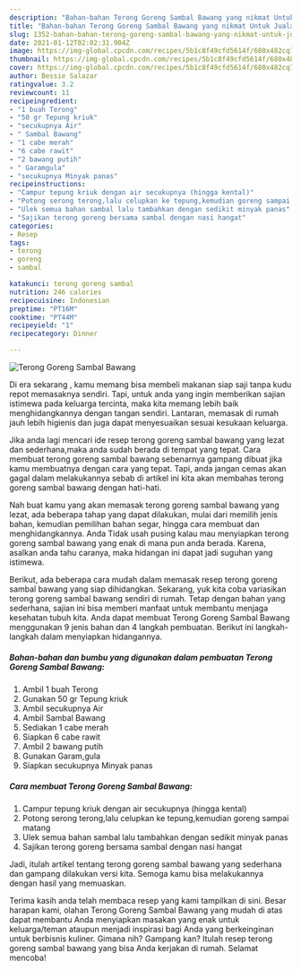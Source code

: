 ```yaml
---
description: "Bahan-bahan Terong Goreng Sambal Bawang yang nikmat Untuk Jualan"
title: "Bahan-bahan Terong Goreng Sambal Bawang yang nikmat Untuk Jualan"
slug: 1352-bahan-bahan-terong-goreng-sambal-bawang-yang-nikmat-untuk-jualan
date: 2021-01-12T02:02:31.904Z
image: https://img-global.cpcdn.com/recipes/5b1c8f49cfd5614f/680x482cq70/terong-goreng-sambal-bawang-foto-resep-utama.jpg
thumbnail: https://img-global.cpcdn.com/recipes/5b1c8f49cfd5614f/680x482cq70/terong-goreng-sambal-bawang-foto-resep-utama.jpg
cover: https://img-global.cpcdn.com/recipes/5b1c8f49cfd5614f/680x482cq70/terong-goreng-sambal-bawang-foto-resep-utama.jpg
author: Bessie Salazar
ratingvalue: 3.2
reviewcount: 11
recipeingredient:
- "1 buah Terong"
- "50 gr Tepung kriuk"
- "secukupnya Air"
- " Sambal Bawang"
- "1 cabe merah"
- "6 cabe rawit"
- "2 bawang putih"
- " Garamgula"
- "secukupnya Minyak panas"
recipeinstructions:
- "Campur tepung kriuk dengan air secukupnya (hingga kental)"
- "Potong serong terong,lalu celupkan ke tepung,kemudian goreng sampai matang"
- "Ulek semua bahan sambal lalu tambahkan dengan sedikit minyak panas"
- "Sajikan terong goreng bersama sambal dengan nasi hangat"
categories:
- Resep
tags:
- terong
- goreng
- sambal

katakunci: terong goreng sambal 
nutrition: 246 calories
recipecuisine: Indonesian
preptime: "PT16M"
cooktime: "PT44M"
recipeyield: "1"
recipecategory: Dinner

---
```



![Terong Goreng Sambal Bawang](https://img-global.cpcdn.com/recipes/5b1c8f49cfd5614f/680x482cq70/terong-goreng-sambal-bawang-foto-resep-utama.jpg)

Di era  sekarang , kamu memang bisa membeli makanan siap saji tanpa kudu repot memasaknya sendiri. Tapi, untuk anda yang ingin memberikan sajian istimewa pada keluarga tercinta, maka kita memang lebih baik menghidangkannya dengan tangan sendiri. Lantaran, memasak di rumah jauh lebih higienis dan juga dapat menyesuaikan sesuai kesukaan keluarga.

Jika anda lagi mencari ide resep terong goreng sambal bawang yang lezat dan sederhana,maka anda sudah berada di tempat yang tepat. Cara membuat terong goreng sambal bawang  sebenarnya gampang dibuat jika kamu membuatnya dengan cara yang tepat. Tapi, anda jangan cemas akan gagal dalam melakukannya 
sebab di artikel ini kita akan membahas terong goreng sambal bawang dengan hati-hati.  



Nah buat kamu yang akan memasak terong goreng sambal bawang yang lezat, ada beberapa tahap yang dapat dilakukan, mulai dari memilih jenis bahan, kemudian pemilihan bahan segar, hingga cara membuat dan menghidangkannya. Anda Tidak usah pusing kalau mau menyiapkan terong goreng sambal bawang yang enak di mana pun anda berada. Karena, asalkan anda  tahu caranya, maka hidangan ini dapat jadi suguhan yang istimewa.

Berikut, ada beberapa cara mudah dalam memasak resep terong goreng sambal bawang yang siap dihidangkan. Sekarang, yuk kita coba variasikan terong goreng sambal bawang sendiri di rumah. Tetap dengan bahan yang sederhana, sajian ini bisa memberi manfaat untuk membantu menjaga kesehatan tubuh kita. Anda dapat membuat Terong Goreng Sambal Bawang menggunakan 9 jenis bahan dan 4 langkah pembuatan. Berikut ini langkah-langkah dalam menyiapkan hidangannya.

<!--inarticleads1-->

##### Bahan-bahan dan bumbu yang digunakan dalam pembuatan Terong Goreng Sambal Bawang:

1. Ambil 1 buah Terong
1. Gunakan 50 gr Tepung kriuk
1. Ambil secukupnya Air
1. Ambil  Sambal Bawang
1. Sediakan 1 cabe merah
1. Siapkan 6 cabe rawit
1. Ambil 2 bawang putih
1. Gunakan  Garam,gula
1. Siapkan secukupnya Minyak panas




<!--inarticleads2-->

##### Cara membuat Terong Goreng Sambal Bawang:

1. Campur tepung kriuk dengan air secukupnya (hingga kental)
1. Potong serong terong,lalu celupkan ke tepung,kemudian goreng sampai matang
1. Ulek semua bahan sambal lalu tambahkan dengan sedikit minyak panas
1. Sajikan terong goreng bersama sambal dengan nasi hangat




Jadi, itulah artikel tentang  terong goreng sambal bawang  yang sederhana dan gampang dilakukan versi kita. Semoga kamu bisa melakukannya dengan hasil yang memuaskan. 

Terima kasih anda telah membaca resep yang kami tampilkan di sini. Besar harapan kami, olahan  Terong Goreng Sambal Bawang yang mudah di atas dapat membantu Anda menyiapkan masakan yang enak untuk keluarga/teman ataupun menjadi inspirasi bagi Anda yang berkeinginan untuk berbisnis kuliner. Gimana nih? Gampang kan? Itulah resep terong goreng sambal bawang yang bisa Anda kerjakan di rumah. Selamat mencoba!

